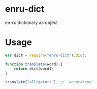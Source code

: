 # enru-dict
en-ru dictionary as object

# Usage

``` javascript
var dict = require("enru-dict").dict;

function translate(word) {
    return dict[word];
}

translate("alligators"); // 'аллигаторы'
```
